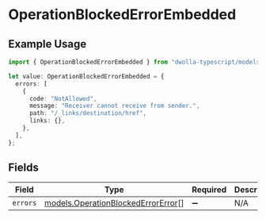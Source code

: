 # OperationBlockedErrorEmbedded

## Example Usage

```typescript
import { OperationBlockedErrorEmbedded } from "dwolla-typescript/models";

let value: OperationBlockedErrorEmbedded = {
  errors: [
    {
      code: "NotAllowed",
      message: "Receiver cannot receive from sender.",
      path: "/_links/destination/href",
      links: {},
    },
  ],
};
```

## Fields

| Field                                                                          | Type                                                                           | Required                                                                       | Description                                                                    |
| ------------------------------------------------------------------------------ | ------------------------------------------------------------------------------ | ------------------------------------------------------------------------------ | ------------------------------------------------------------------------------ |
| `errors`                                                                       | [models.OperationBlockedErrorError](../models/operationblockederrorerror.md)[] | :heavy_minus_sign:                                                             | N/A                                                                            |